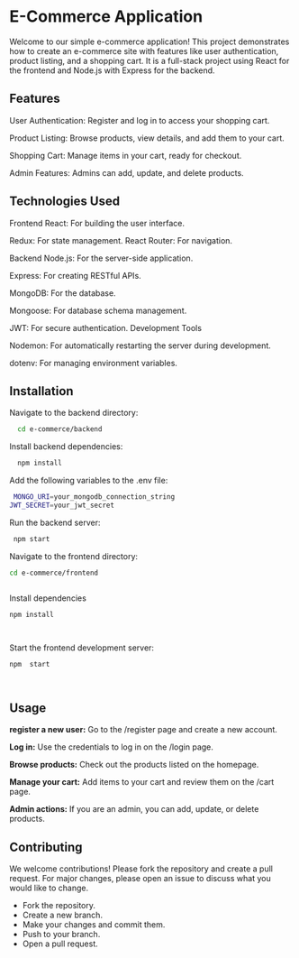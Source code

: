 
# E-Commerce Application

Welcome to our simple e-commerce application! This project demonstrates how to create an e-commerce site with features like user authentication, product listing, and a shopping cart. It is a full-stack project using React for the frontend and Node.js with Express for the backend.

## Features

User Authentication: Register and log in to access your shopping cart.

Product Listing: Browse products, view details, and add them to your cart.

Shopping Cart: Manage items in your cart, ready for checkout.

Admin Features: Admins can add, update, and delete products.


## Technologies Used

Frontend
React: For building the user interface.

Redux: For state management.
React Router: For navigation.

Backend
Node.js: For the server-side application.

Express: For creating RESTful APIs.

MongoDB: For the database.

Mongoose: For database schema management.

JWT: For secure authentication.
Development Tools

Nodemon: For automatically restarting the server during development.

dotenv: For managing environment variables.

## Installation

Navigate to the backend directory:

```bash
  cd e-commerce/backend
```

Install backend dependencies:

```bash
  npm install

```

Add the following variables to the .env file:

```bash
 MONGO_URI=your_mongodb_connection_string
JWT_SECRET=your_jwt_secret


```

Run the backend server:

```bash
 npm start


```
Navigate to the frontend directory:

```bash
cd e-commerce/frontend



```
Install dependencies

```bash
npm install




```

Start the frontend development server:

```bash
npm  start




```






    
## Usage

**register a new user:** Go to the /register page and create a new account.

**Log in:** Use the credentials to log in on the /login page.

**Browse products:** Check out the products listed on the homepage.

**Manage your cart:** Add items to your cart and review them on the /cart page.

**Admin actions:** If you are an admin, you can add, update, or delete products.


## Contributing

We welcome contributions! Please fork the repository and create a pull request. For major changes, please open an issue to discuss what you would like to change.

- Fork the repository.
- Create a new branch.
- Make your changes and commit them.
- Push to your branch.
- Open a pull request.

